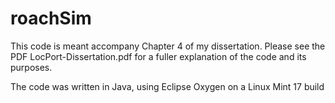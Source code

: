 # roachSim

This code is meant accompany Chapter 4 of my dissertation.
Please see the PDF LocPort-Dissertation.pdf for a fuller
explanation of the code and its purposes.

The code was written in Java, using Eclipse Oxygen on a 
Linux Mint 17 build


